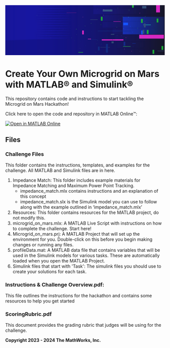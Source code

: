 <td>
<img src="Images/Hackathons Banner.jpg" width="1275" height="158.25" title="Hackathons Banner">
</td>

# Create Your Own Microgrid on Mars with MATLAB&reg; and Simulink&reg;
This repository contains code and instructions to start tackling the Microgrid on Mars Hackathon!

Click here to open the code and repository in MATLAB Online&trade;:

[![Open in MATLAB Online](https://www.mathworks.com/images/responsive/global/open-in-matlab-online.svg)](https://matlab.mathworks.com/open/github/v1?repo=mathworks/microgrid-on-mars-activity&file=/Challenge-Files/microgrid_on_mars.mlx)

## Files
### Challenge Files
This folder contains the instructions, templates, and examples for the challenge. All MATLAB and Simulink files are in here. 
1. Impedance Match: This folder includes example materials for Impedance Matching and Maximum Power Point Tracking.  
    - impedance_match.mlx contains instructions and an explanation of this concept 
    - impedance_match.slx is the Simulink model you can use to follow along with the example outlined in ‘impedance_match.mlx’ 
2. Resources: This folder contains resources for the MATLAB project, do not modify this. 
3. microgrid_on_mars.mlx: A MATLAB Live Script with instructions on how to complete the challenge. Start here! 
4. Microgrid_on_mars.prj: A MATLAB Project that will set up the environment for you. Double-click on this before you begin making changes or running any files.  
5. profileData.mat: A MATLAB data file that contains variables that will be used in the Simulink models for various tasks. These are automatically loaded when you open the MATLAB Project. 
6. Simulink files that start with 'Task': The simulink files you should use to create your solutions for each task.  

### Instructions & Challenge Overview.pdf: 
This file outlines the instructions for the hackathon and contains some resources to help you get started 

### ScoringRubric.pdf 
This document provides the grading rubric that judges will be using for the challenge. 

**Copyright 2023 - 2024 The MathWorks, Inc.**
